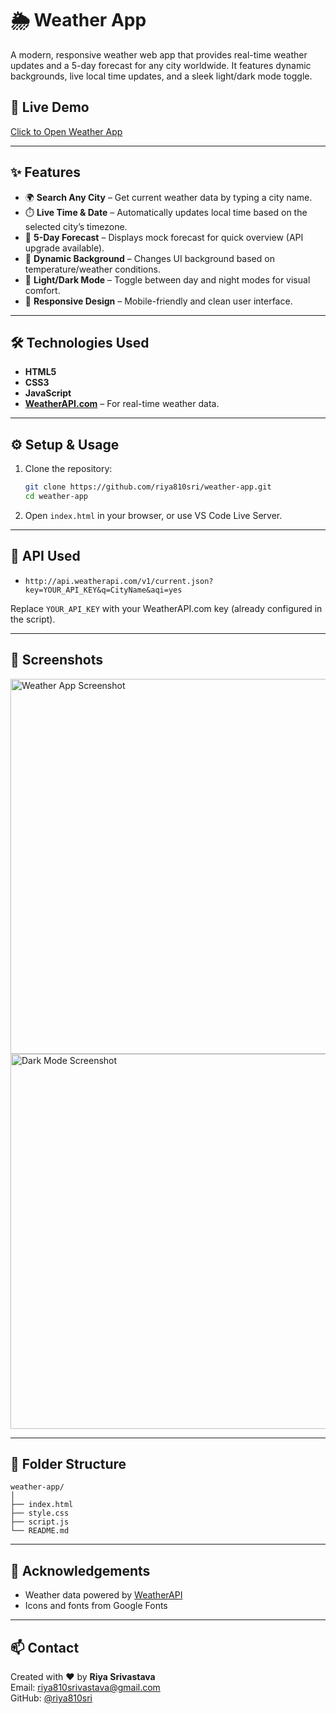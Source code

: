 # 🌦️ Weather App

A modern, responsive weather web app that provides real-time weather updates and a 5-day forecast for any city worldwide. It features dynamic backgrounds, live local time updates, and a sleek light/dark mode toggle.

## 🔗 Live Demo
[Click to Open Weather App](https://riya810sri.github.io/weather-app/)

---

## ✨ Features

- 🌍 **Search Any City** – Get current weather data by typing a city name.
- ⏱️ **Live Time & Date** – Automatically updates local time based on the selected city’s timezone.
- 📅 **5-Day Forecast** – Displays mock forecast for quick overview (API upgrade available).
- 🎨 **Dynamic Background** – Changes UI background based on temperature/weather conditions.
- 🌙 **Light/Dark Mode** – Toggle between day and night modes for visual comfort.
- 📱 **Responsive Design** – Mobile-friendly and clean user interface.

---

## 🛠️ Technologies Used

- **HTML5**
- **CSS3**
- **JavaScript**
- **[WeatherAPI.com](https://www.weatherapi.com/)** – For real-time weather data.

---

## ⚙️ Setup & Usage

1. Clone the repository:
   ```bash
   git clone https://github.com/riya810sri/weather-app.git
   cd weather-app
   ```

2. Open `index.html` in your browser, or use VS Code Live Server.

---

## 🔑 API Used

- `http://api.weatherapi.com/v1/current.json?key=YOUR_API_KEY&q=CityName&aqi=yes`

Replace `YOUR_API_KEY` with your WeatherAPI.com key (already configured in the script).

---

## 📸 Screenshots

<img src="preview1.png" width="600" alt="Weather App Screenshot" />
<img src="preview2.png" width="600" alt="Dark Mode Screenshot" />

---

## 📂 Folder Structure

```
weather-app/
│
├── index.html
├── style.css
├── script.js
└── README.md
```

---

## 🙌 Acknowledgements

- Weather data powered by [WeatherAPI](https://www.weatherapi.com/)
- Icons and fonts from Google Fonts

---

## 📫 Contact

Created with ❤️ by **Riya Srivastava**  
Email: riya810srivastava@gmail.com  
GitHub: [@riya810sri](https://github.com/riya810sri)
